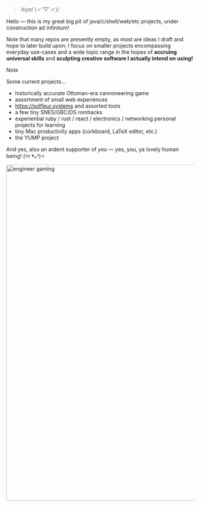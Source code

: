 > _hiya!_ (〃'▽'〃)/

Hello — this is my great big pit of java/c/shell/web/etc projects, under construction ad infinitum! 

Note that many repos are presently empty, as most are ideas I draft and hope to later build upon; I focus on smaller projects encompassing everyday use-cases and a wide topic range in the hopes of **accruing universal skills** and **sculpting creative software I actually intend on using!**

  > [!note]
> Some current projects...
> - historically accurate Ottoman-era cannoneering game
> - assortment of small web experiences
> - https://solfleur.systems and assorted tools
> - a few tiny SNES/GBC/DS romhacks
> - experiential ruby / rust / react / electronics / networking personal projects for learning
> - tiny Mac productivity apps (corkboard, LaTeX editor, etc.)
> - the YUMP project

And yes, also an ardent supporter of _you_ — yes, you, ya lovely human being! (୨୧ ❛ᴗ❛)✧
<p align:"center">
<img width="898" alt="engineer gaming" src="https://github.com/pocketrice/pocketrice/assets/79682953/3a448f09-89e0-490a-9afc-3807ce21804f">
</p>

